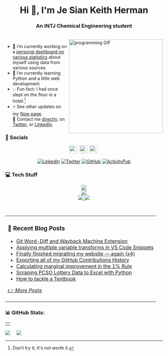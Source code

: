 <h1 align="center">Hi 👋, I'm Je Sian Keith Herman</h1>
<h3 align="center">An INTJ Chemical Engineering student</h3><br>

<img align="right" src="https://www.jskherman.com/about/programming.gif" alt="programming GIF" height=300 />

- 🔭  I’m currently working on a [personal dashboard on various statistics](https://www.jskherman.com/posts/github-commits/) about myself using data from various sources.<br>
- 🌱  I’m currently learning Python and a little web development<br>
- 💡  Fun fact: I had once slept on the floor in a hotel.[^1]<br>
- ⚡  See other updates on my [Now page](https://www.jskherman.com/now).<br>
📧  Contact me [directly](https://www.jskherman.com/about/#contact-me), on [Twitter](https://twitter.com/jskherman), or [LinkedIn](https://linkedin.com/in/jskherman).

[^1]: Don't try it; it's not worth it.

### 💬 Socials

<div align="center">

<a href="https://www.jskherman.com"><img src="https://img.shields.io/website?down_message=offline&style=for-the-badge&up_message=online&url=https%3A%2F%2Fwww.jskherman.com" height="25" alt="website" /></a>&nbsp;
<a href="https://github.com/jskherman" target="blank"><img src="https://komarev.com/ghpvc/?username=jskherman&style=for-the-badge&label=PROFILE+VIEWS" height="25" alt="views count" /></a>&nbsp;
<a href="https://paypal.me/jskherman"><img src="https://img.shields.io/badge/PayPal-00457C?style=for-the-badge&logo=paypal&logoColor=white" height="25" alt="paypal" /></a>&nbsp;

[![LinkedIn](https://skillicons.dev/icons?i=linkedin)](https://linkedin.com/in/jskherman)
[![Twitter](https://skillicons.dev/icons?i=twitter)](https://twitter.com/jskherman)
[![GitHub](https://skillicons.dev/icons?i=github)](https://github.com/jskherman)
[![ActivityPub](https://skillicons.dev/icons?i=mastodon)](https://social.jskherman.com/jsk)

</div>

### 💻 Tech Stuff

<p align="center">
  <a href="https://www.jskherman.com">
    <img src="https://skillicons.dev/icons?i=vscode,cloudflare,netlify,docker,html,css,latex" />
    <br>
    <img src="https://skillicons.dev/icons?i=git,regex,matlab,octave,postgres,python,bots" />
    <br>
    <img src="https://img.shields.io/badge/Plotly-%233F4F75.svg?style=flat&logo=plotly&logoColor=white" />
    <img src="https://img.shields.io/badge/pandas-%23150458.svg?style=flat&logo=pandas&logoColor=white" />
  </a>
</p>
<br>

<table><tr><td valign="top" width="100%">

### 📝 Recent Blog Posts

<!-- BLOG-POST-LIST:START -->
- [Git Word-Diff and Wayback Machine Extension](https://jskherman.com/til/git-wayback/)
- [Applying multiple variable transforms in VS Code Snippets](https://jskherman.com/til/2023-05-24_vscode-snippets/)
- [Finally finished migrating my website — again &lpar;x4&rpar;](https://jskherman.com/blog/migrating-sites/)
- [Exporting all of my GitHub Contributions History](https://jskherman.com/blog/github-contributions/)
- [Calculating marginal improvement in the 1% Rule](https://jskherman.com/til/2022-11-10_marginal-improvement/)
- [Scraping PCSO Lottery Data to Excel with Python](https://jskherman.com/blog/lotto-data/)
- [How to tackle a Textbook](https://jskherman.com/blog/tackle-textbook/)
<!-- BLOG-POST-LIST:END -->

[👉 *More Posts*](https://www.jskherman.com/)
 
</td>
<!-- <td valign="top" width="0%">
### 🔖 Recent ___
</td> -->
</tr></table>

<!-- ### ✍️ Random Quote -->
<!-- ![](https://quotes-github-readme.vercel.app/api?type=horizontal&theme=dark) -->

### 📊 GitHub Stats:
<!-- ![](https://github-readme-stats.vercel.app/api?username=jskherman&theme=chartreuse-dark&hide_border=false&include_all_commits=true&count_private=true)<br/> -->

<table><td></td></table>

![](https://github-readme-streak-stats.herokuapp.com/?user=jskherman&theme=chartreuse-dark&hide_border=false)&nbsp;&nbsp;&nbsp;&nbsp;&nbsp;![](https://github-readme-stats.vercel.app/api/top-langs/?username=jskherman&theme=chartreuse-dark&hide_border=false&include_all_commits=true&count_private=true&layout=compact)

 <!-- Proudly created with GPRM ( https://gprm.itsvg.in ) -->
  
